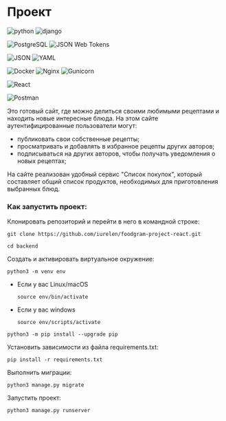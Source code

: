 # Проект

![python](https://img.shields.io/badge/python-3670A0?style=for-the-badge&logo=python&logoColor=ffdd54)
![django](https://img.shields.io/badge/Django-092E20?style=for-the-badge&logo=django&logoColor=green)

![PostgreSQL](https://img.shields.io/badge/postgresql-4169e1?style=for-the-badge&logo=postgresql&logoColor=white)
![JSON Web Tokens](https://img.shields.io/badge/JWT-000?logo=jsonwebtokens&logoColor=fff&style=for-the-badge)

![JSON](https://img.shields.io/badge/JSON-000?logo=json&logoColor=fff&style=for-the-badge)
![YAML](https://img.shields.io/badge/YAML-CB171E?logo=yaml&logoColor=fff&style=for-the-badge)

![Docker](https://img.shields.io/badge/Docker-2CA5E0?style=for-the-badge&logo=docker&logoColor=white)
![Nginx](https://img.shields.io/badge/Nginx-009639?style=for-the-badge&logo=nginx&logoColor=white)
![Gunicorn](https://img.shields.io/badge/Gunicorn-499848?logo=gunicorn&logoColor=fff&style=for-the-badge)

![React](https://img.shields.io/badge/React-61DAFB?logo=react&logoColor=000&style=for-the-badge)

![Postman](https://img.shields.io/badge/Postman-FF6C37?logo=postman&logoColor=fff&style=for-the-badge)

Это готовый сайт, где можно делиться своими любимыми рецептами и находить новые интересные блюда. 
На этом сайте аутентифицированные пользователи могут:

   * публиковать свои собственные рецепты;
   * просматривать и добавлять в избранное рецепты других авторов;
   * подписываться на других авторов, чтобы получать уведомления о новых рецептах;

На сайте реализован удобный сервис "Список покупок", который составляет общий список продуктов, необходимых для приготовления выбранных блюд.

### Как запустить проект:

Клонировать репозиторий и перейти в него в командной строке:

```
git clone https://github.com/iurelen/foodgram-project-react.git
```

```
cd backend
```

Cоздать и активировать виртуальное окружение:

```
python3 -m venv env
```

* Если у вас Linux/macOS

    ```
    source env/bin/activate
    ```

* Если у вас windows

    ```
    source env/scripts/activate
    ```

```
python3 -m pip install --upgrade pip
```

Установить зависимости из файла requirements.txt:

```
pip install -r requirements.txt
```

Выполнить миграции:

```
python3 manage.py migrate
```

Запустить проект:

```
python3 manage.py runserver
```
